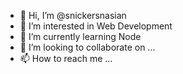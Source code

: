 - 👋 Hi, I’m @snickersnasian
- 👀 I’m interested in Web Development
- 🌱 I’m currently learning Node
- 💞️ I’m looking to collaborate on ...
- 📫 How to reach me ...

<!---
snickersnasian/snickersnasian is a ✨ special ✨ repository because its `README.md` (this file) appears on your GitHub profile.
You can click the Preview link to take a look at your changes.
--->

